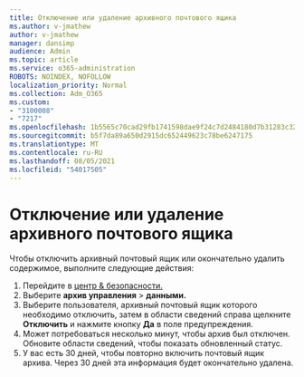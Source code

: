 ```yaml
---
title: Отключение или удаление архивного почтового ящика
ms.author: v-jmathew
author: v-jmathew
manager: dansimp
audience: Admin
ms.topic: article
ms.service: o365-administration
ROBOTS: NOINDEX, NOFOLLOW
localization_priority: Normal
ms.collection: Adm_O365
ms.custom:
- "3100008"
- "7217"
ms.openlocfilehash: 1b5565c70cad29fb1741598dae9f24c7d2484180d7b31283c32894fa3c16139d
ms.sourcegitcommit: b5f7da89a650d2915dc652449623c78be6247175
ms.translationtype: MT
ms.contentlocale: ru-RU
ms.lasthandoff: 08/05/2021
ms.locfileid: "54017505"
---
```

# <a name="disable-or-delete-an-archive-mailbox"></a>Отключение или удаление архивного почтового ящика

Чтобы отключить архивный почтовый ящик или окончательно удалить содержимое, выполните следующие действия:

1. Перейдите в [центр & безопасности.]( https://go.microsoft.com/fwlink/p/?linkid=2077143)
2. Выберите **архив управления**  >  **данными.**
3. Выберите пользователя, архивный почтовый ящик которого необходимо отключить, затем в области сведений справа щелкните **Отключить** и нажмите кнопку **Да** в поле предупреждения.
4. Может потребоваться несколько минут, чтобы архив был отключен. Обновите области сведений, чтобы показать обновленный статус.
5. У вас есть 30 дней, чтобы повторно включить почтовый ящик архива. Через 30 дней эта информация будет окончательно удалена.
